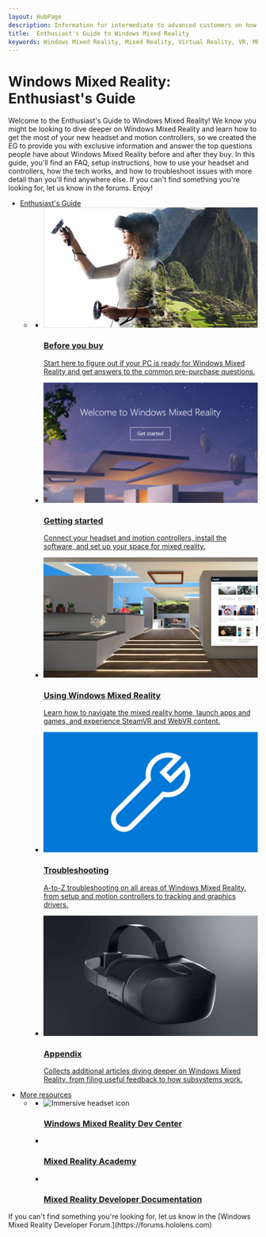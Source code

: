 ```yaml
---
layout: HubPage
description: Information for intermediate to advanced customers on how to get the most out of using Windows Mixed Reality.
title:  Enthusiast's Guide to Windows Mixed Reality
keywords: Windows Mixed Reality, Mixed Reality, Virtual Reality, VR, MR, EG, enthusiast
---
```


<div id="main" class="v2">
    <div class="container">
        <h1>Windows Mixed Reality: Enthusiast's Guide</h1>
        <p>Welcome to the Enthusiast's Guide to Windows Mixed Reality! We know you might be looking to dive deeper on Windows Mixed Reality and learn how to get the most of your new headset and motion controllers, so we created the EG to provide you with exclusive information and answer the top questions people have about Windows Mixed Reality before and after they buy. In this guide, you'll find an FAQ, setup instructions, how to use your headset and controllers, how the tech works, and how to troubleshoot issues with more detail than you'll find anywhere else. If you can't find something you're looking for, let us know in the forums. Enjoy!</p>
        <ul class="pivots">
            <li>
                <a href="#enthusiast">Enthusiast's Guide</a>
                <ul id="enthusiast">
                    <li>
                        <a href="#enthusiast-all"></a>
                        <ul id="enthusiast-all" class="cardsC">
                            <li>
                                <a href="before-you-buy-faqs.md">
                                    <div class="cardSize">
                                        <div class="cardPadding">
                                            <div class="card">
                                                <div>
                                                    <div class="cardImage"> 
                                                        <img src="images/BeforeYouBegin-tile.jpg" alt="Image of Windows Mixed Reality headset" />
                                                    </div>
                                                </div>
                                                <div class="cardText">
                                                    <h3>Before you buy</h3>
                                                    <p>Start here to figure out if your PC is ready for Windows Mixed Reality and get answers to the common pre-purchase questions.</p>
                                                </div>
                                            </div>
                                        </div>
                                    </div>
                                </a>
                            </li>
                            <li>
                                <a href="before-you-start.md">
                                    <div class="cardSize">
                                        <div class="cardPadding">
                                            <div class="card">
                                                <div>
                                                    <div class="cardImage"> 
                                                        <img src="images/InstallMR-tile.jpg" alt="" />
                                                    </div>
                                                </div>
                                                <div class="cardText">
                                                    <h3>Getting started</h3>
                                                    <p>Connect your headset and motion controllers, install the software, and set up your space for mixed reality.</p>
                                                </div>
                                            </div>
                                        </div>
                                    </div>
                                </a>
                            </li>
                            <li>
                                <a href="learn-mixed-reality.md">
                                    <div class="cardSize">
                                        <div class="cardPadding">
                                            <div class="card">
                                                <div>
                                                    <div class="cardImage"> 
                                                        <img src="images/The-Cliff-House-tile.jpg" alt="" />
                                                    </div>
                                                </div>
                                                <div class="cardText">
                                                    <h3>Using Windows Mixed Reality</h3>
                                                    <p>Learn how to navigate the mixed reality home, launch apps and games, and experience SteamVR and WebVR content.</p>
                                                </div>
                                            </div>
                                        </div>
                                    </div>
                                </a>
                            </li>
                            <li>
                                <a href="troubleshooting-windows-mixed-reality.md">
                                    <div class="cardSize">
                                        <div class="cardPadding">
                                            <div class="card">
                                                <div>
                                                    <div class="cardImage bgdAccent1"> 
                                                        <img src="images/Troubleshoot.jpg" alt="" />
                                                    </div>
                                                </div>
                                                <div class="cardText">
                                                    <h3>Troubleshooting</h3>
                                                    <p>A-to-Z troubleshooting on all areas of Windows Mixed Reality, from setup and motion controllers to tracking and graphics drivers.</p>
                                                </div>
                                            </div>
                                        </div>
                                    </div>
                                </a>
                            </li>
                            <li>
                                <a href="filing-feedback.md">
                                    <div class="cardSize">
                                        <div class="cardPadding">
                                            <div class="card">
                                                <div>
                                                    <div class="cardImage bgdAccent1"> 
                                                        <img src="images/plug-in-your-headset-tile.jpg" alt="" />
                                                    </div>
                                                </div>
                                                <div class="cardText">
                                                    <h3>Appendix</h3>
                                                    <p>Collects additional articles diving deeper on Windows Mixed Reality, from filing useful feedback to how subsystems work.</p>
                                                </div>
                                            </div>
                                        </div>
                                    </div>
                                </a>
                            </li>
                        </ul>
                    </li>
                </ul>
            </li>
            <li>
                <a href="#more">More resources</a>
                <ul id="more">
                    <li>
                        <a href="#more-all"></a>
                        <ul id="more-all" class="cardsFTitle">
                            <li>
                                <div class="cardSize">
                                    <div class="cardPadding">
                                        <div class="card">
                                            <div class="cardImageOuter">
                                                <div class="cardImage">
                                                    <img src="/en-us/media/hubs/windows/win_developer-5.svg" alt="Immersive headset icon"/>
                                                </div>
                                            </div>
                                            <div class="cardText">
                                                <h3><a href="//developer.microsoft.com/windows/mixed-reality">Windows Mixed Reality Dev Center</a></h3>
                                            </div>
                                        </div>
                                    </div>
                                </div>
                            </li>
                            <li>
                                <div class="cardSize">
                                    <div class="cardPadding">
                                        <div class="card">
                                            <div class="cardImageOuter">
                                                <div class="cardImage">
                                                    <img src="/media/common/i_video.svg" alt=""/>
                                                </div>
                                            </div>
                                            <div class="cardText">
                                                <h3><a href="//developer.microsoft.com/en-us/windows/mixed-reality/academy">Mixed Reality Academy</a></h3>
                                            </div>
                                        </div>
                                    </div>
                                </div>
                            </li>
                            <li>
                                <div class="cardSize">
                                    <div class="cardPadding">
                                        <div class="card">
                                            <div class="cardImageOuter">
                                                <div class="cardImage">
                                                    <img src="/media/common/i_benefits.svg" alt="" />
                                                </div>
                                            </div>
                                            <div class="cardText">
                                                <h3><a href="index.md">Mixed Reality Developer Documentation</a></h3>
                                            </div>
                                        </div>
                                    </div>
                                </div>
                            </li>
                        </ul>
                    </li>
                </ul>
            </li>
        </ul>
        <p>If you can't find something you're looking for, let us know in the [Windows Mixed Reality Developer Forum.](https://forums.hololens.com)</p>
    </div>
</div>
